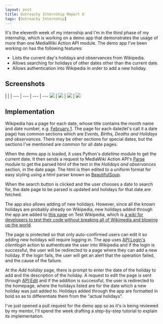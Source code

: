 ```yaml
---
layout: post
title: Outreachy Internship Report 6
tags: [Outreachy Internship]
---
```


It's the eleventh week of my internship and I'm in the third phase of my internship, which is working on a demo app that demonstrates the usage of more than one MediaWiki Action API module. The demo app I've been working on has the following features:
* Lists the current day's holidays and observances from Wikipedia.
* Allows searching for holidays of other dates other than the current date.
* Allows authentication into Wikipedia in order to add a new holiday.

Screenshots
-----------

 |  |  | 
--- | --- | --- | ---
![](/assets/screenshots/list-holidays.png) | ![](/assets/screenshots/search.png) | ![](/assets/screenshots/login.png) | ![](/assets/screenshots/add.png)


Implementation
--------------
Wikipedia has a page for each date, whose title contains the month name and date number, e.g. [February 1](https://en.wikipedia.org/wiki/February_1). The page for each date(let's call it a date page) has common sections which are _Events, Births, Deaths and Holidays and observances_. There may be other sections for special dates, but the sections I've mentioned are common for all date pages. 

When the demo app is loaded, it uses Python's _datetime_ module to get the current date. It then sends a request to MediaWiki Action API's [Parse](https://www.mediawiki.org/wiki/API:Parse) module to get the parsed html of the text in the _Holidays and observances_ section, in the date page. The html is then edited to a uniform format for easy styling using a html parser known as [BeautifulSoup](https://www.crummy.com/software/BeautifulSoup/).

When the search button is clicked and the user chooses a date to search for, the date page to be parsed is updated and holidays for that date are fetched.

The app also allows adding of new holidays. However, since all the known holidays are probably already on Wikipedia, new holidays added through the app are added to [this page](https://test.wikipedia.org/wiki/Holidays_and_observances) on Test Wikipedia, which is [a wiki for developers to test their code without breaking all of Wikimedia and blowing up the world](https://test.wikipedia.org/wiki/Main_Page).

The page is protected so that only auto-confirmed users can edit it so adding new holidays will require logging in. The app uses [API:Login's](https://www.mediawiki.org/wiki/API:Login#Method_2._clientlogin) _clientlogin_ action to authenticate the user into Wikipedia and if the login is successful, the user will be redirected to a page where they can add a new holiday. If the login fails, the user will get an alert that the operation failed, and the cause of the failure.

At the _Add holiday_ page, there is prompt to enter the date of the holiday to add and the description of the holiday. A request to edit the page is sent through [API:Edit](https://www.mediawiki.org/wiki/API:Edit) and if the addition is successful, the user is redirected to the homepage, where the holidays listed are for the date which a new holiday was just added to. Holidays added through the app are formatted in bold so as to differentiate them from the "actual holidays".

I've just opened a pull request for the demo app so as it's is being reviewed by my mentor, I'll spend the week drafting a step-by-step tutorial to explain its implementation.